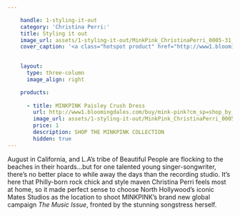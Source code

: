 ```yaml
---

    handle: 1-styling-it-out
    category: 'Christina Perri:'
    title: Styling it out
    image_url: assets/1-styling-it-out/MinkPink_ChristinaPerri_0005-31_opt.jpeg
    cover_caption: '<a class="hotspot product" href="http://www1.bloomingdales.com/buy/mink-pink?cm_sp=shop_by_brand-_-ALL%20DESIGNERS-_-MINK%20PINK">Minkpink Paisley Crush Dress.</a>'
    

    layout:
      type: three-column
      image_align: right

    products:
    
      - title: MINKPINK Paisley Crush Dress 
        url: http://www1.bloomingdales.com/buy/mink-pink?cm_sp=shop_by_brand-_-ALL%20DESIGNERS-_-MINK%20PINK
        image_url: assets/1-styling-it-out/MinkPink_ChristinaPerri_0005-31_opt.jpeg
        price: 1
        description: SHOP THE MINKPINK COLLECTION
        hidden: true
---
```


<style>
  article.page[data-page="1-styling-it-out"] .content {
    position: relative;
  }

  /*  Replace page heading with outline heading (change background url or height if needed) */
  h1.title {
    height: 150px;
    background: url(assets/1-styling-it-out/STYLINGITOUT.svg) no-repeat;
    background-size: contain;
    background-position: center;
    color: transparent;
    margin: 0 20px;
  }

  article.page[data-page="1-styling-it-out"] header  {
    padding-top: 25%;
  }

  article.page[data-page="1-styling-it-out"] header .category {
    top: 200px;
    margin-top: 200px;
    color: black;
    text-align: left;
    font-size: 36px;
    font-size: 3vw;
    font-family: 'rodondoregular';
  }
</style>

August in California, and L.A’s tribe of Beautiful People are flocking to the beaches in their hoards…but for one talented young singer-songwriter, there’s no better place to while away the days than the recording studio. It’s here that Philly-born rock chick and style maven Christina Perri feels most at home, so it made perfect sense to choose North Hollywood’s iconic Mates Studios as the location to shoot MINKPINK’s brand new global campaign <em>The Music Issue</em>, fronted by the stunning songstress herself.


